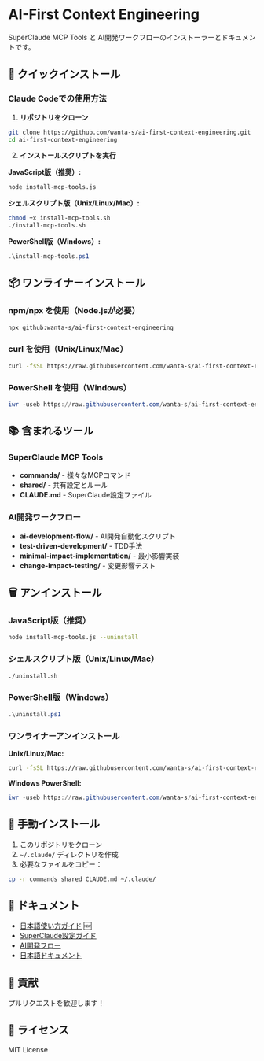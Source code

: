 # AI-First Context Engineering

SuperClaude MCP Tools と AI開発ワークフローのインストーラーとドキュメントです。

## 🚀 クイックインストール

### Claude Codeでの使用方法

1. **リポジトリをクローン**
```bash
git clone https://github.com/wanta-s/ai-first-context-engineering.git
cd ai-first-context-engineering
```

2. **インストールスクリプトを実行**

**JavaScript版（推奨）:**
```bash
node install-mcp-tools.js
```

**シェルスクリプト版（Unix/Linux/Mac）:**
```bash
chmod +x install-mcp-tools.sh
./install-mcp-tools.sh
```

**PowerShell版（Windows）:**
```powershell
.\install-mcp-tools.ps1
```

## 📦 ワンライナーインストール

### npm/npx を使用（Node.jsが必要）
```bash
npx github:wanta-s/ai-first-context-engineering
```

### curl を使用（Unix/Linux/Mac）
```bash
curl -fsSL https://raw.githubusercontent.com/wanta-s/ai-first-context-engineering/main/install.sh | bash
```

### PowerShell を使用（Windows）
```powershell
iwr -useb https://raw.githubusercontent.com/wanta-s/ai-first-context-engineering/main/install.ps1 | iex
```

## 📚 含まれるツール

### SuperClaude MCP Tools
- **commands/** - 様々なMCPコマンド
- **shared/** - 共有設定とルール
- **CLAUDE.md** - SuperClaude設定ファイル

### AI開発ワークフロー
- **ai-development-flow/** - AI開発自動化スクリプト
- **test-driven-development/** - TDD手法
- **minimal-impact-implementation/** - 最小影響実装
- **change-impact-testing/** - 変更影響テスト

## 🗑️ アンインストール

### JavaScript版（推奨）
```bash
node install-mcp-tools.js --uninstall
```

### シェルスクリプト版（Unix/Linux/Mac）
```bash
./uninstall.sh
```

### PowerShell版（Windows）
```powershell
.\uninstall.ps1
```

### ワンライナーアンインストール

**Unix/Linux/Mac:**
```bash
curl -fsSL https://raw.githubusercontent.com/wanta-s/ai-first-context-engineering/main/uninstall.sh | bash
```

**Windows PowerShell:**
```powershell
iwr -useb https://raw.githubusercontent.com/wanta-s/ai-first-context-engineering/main/uninstall.ps1 | iex
```

## 🔧 手動インストール

1. このリポジトリをクローン
2. `~/.claude/` ディレクトリを作成
3. 必要なファイルをコピー：
```bash
cp -r commands shared CLAUDE.md ~/.claude/
```

## 📖 ドキュメント

- [日本語使い方ガイド](./USAGE-JP.md) 🆕
- [SuperClaude設定ガイド](./CLAUDE.md)
- [AI開発フロー](./ai-development-flow/)
- [日本語ドキュメント](./japanese-documentation/)

## 🤝 貢献

プルリクエストを歓迎します！

## 📄 ライセンス

MIT License